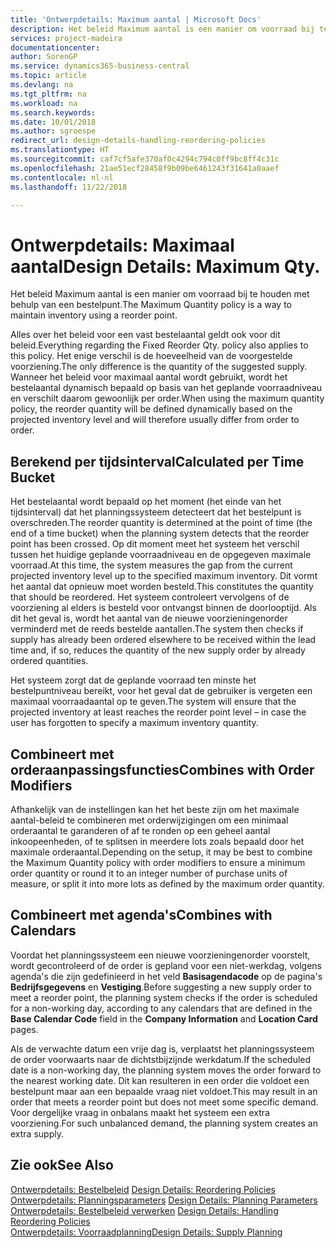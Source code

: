 ```yaml
---
title: 'Ontwerpdetails: Maximum aantal | Microsoft Docs'
description: Het beleid Maximum aantal is een manier om voorraad bij te houden met behulp van een bestelpunt.
services: project-madeira
documentationcenter: 
author: SorenGP
ms.service: dynamics365-business-central
ms.topic: article
ms.devlang: na
ms.tgt_pltfrm: na
ms.workload: na
ms.search.keywords: 
ms.date: 10/01/2018
ms.author: sgroespe
redirect_url: design-details-handling-reordering-policies
ms.translationtype: HT
ms.sourcegitcommit: caf7cf5afe370af0c4294c794c0ff9bc8ff4c31c
ms.openlocfilehash: 21ae51ecf28458f9b09be6461243f31641a0aaef
ms.contentlocale: nl-nl
ms.lasthandoff: 11/22/2018

---
```

# <a name="design-details-maximum-qty"></a><span data-ttu-id="17e2b-103">Ontwerpdetails: Maximaal aantal</span><span class="sxs-lookup"><span data-stu-id="17e2b-103">Design Details: Maximum Qty.</span></span>
<span data-ttu-id="17e2b-104">Het beleid Maximum aantal is een manier om voorraad bij te houden met behulp van een bestelpunt.</span><span class="sxs-lookup"><span data-stu-id="17e2b-104">The Maximum Quantity policy is a way to maintain inventory using a reorder point.</span></span>  

 <span data-ttu-id="17e2b-105">Alles over het beleid voor een vast bestelaantal geldt ook voor dit beleid.</span><span class="sxs-lookup"><span data-stu-id="17e2b-105">Everything regarding the Fixed Reorder Qty. policy also applies to this policy.</span></span> <span data-ttu-id="17e2b-106">Het enige verschil is de hoeveelheid van de voorgestelde voorziening.</span><span class="sxs-lookup"><span data-stu-id="17e2b-106">The only difference is the quantity of the suggested supply.</span></span> <span data-ttu-id="17e2b-107">Wanneer het beleid voor maximaal aantal wordt gebruikt, wordt het bestelaantal dynamisch bepaald op basis van het geplande voorraadniveau en verschilt daarom gewoonlijk per order.</span><span class="sxs-lookup"><span data-stu-id="17e2b-107">When using the maximum quantity policy, the reorder quantity will be defined dynamically based on the projected inventory level and will therefore usually differ from order to order.</span></span>  

## <a name="calculated-per-time-bucket"></a><span data-ttu-id="17e2b-108">Berekend per tijdsinterval</span><span class="sxs-lookup"><span data-stu-id="17e2b-108">Calculated per Time Bucket</span></span>  
 <span data-ttu-id="17e2b-109">Het bestelaantal wordt bepaald op het moment (het einde van het tijdsinterval) dat het planningssysteem detecteert dat het bestelpunt is overschreden.</span><span class="sxs-lookup"><span data-stu-id="17e2b-109">The reorder quantity is determined at the point of time (the end of a time bucket) when the planning system detects that the reorder point has been crossed.</span></span> <span data-ttu-id="17e2b-110">Op dit moment meet het systeem het verschil tussen het huidige geplande voorraadniveau en de opgegeven maximale voorraad.</span><span class="sxs-lookup"><span data-stu-id="17e2b-110">At this time, the system measures the gap from the current projected inventory level up to the specified maximum inventory.</span></span> <span data-ttu-id="17e2b-111">Dit vormt het aantal dat opnieuw moet worden besteld.</span><span class="sxs-lookup"><span data-stu-id="17e2b-111">This constitutes the quantity that should be reordered.</span></span> <span data-ttu-id="17e2b-112">Het systeem controleert vervolgens of de voorziening al elders is besteld voor ontvangst binnen de doorlooptijd. Als dit het geval is, wordt het aantal van de nieuwe voorzieningenorder verminderd met de reeds bestelde aantallen.</span><span class="sxs-lookup"><span data-stu-id="17e2b-112">The system then checks if supply has already been ordered elsewhere to be received within the lead time and, if so, reduces the quantity of the new supply order by already ordered quantities.</span></span>  

 <span data-ttu-id="17e2b-113">Het systeem zorgt dat de geplande voorraad ten minste het bestelpuntniveau bereikt, voor het geval dat de gebruiker is vergeten een maximaal voorraadaantal op te geven.</span><span class="sxs-lookup"><span data-stu-id="17e2b-113">The system will ensure that the projected inventory at least reaches the reorder point level – in case the user has forgotten to specify a maximum inventory quantity.</span></span>  

## <a name="combines-with-order-modifiers"></a><span data-ttu-id="17e2b-114">Combineert met orderaanpassingsfuncties</span><span class="sxs-lookup"><span data-stu-id="17e2b-114">Combines with Order Modifiers</span></span>  
 <span data-ttu-id="17e2b-115">Afhankelijk van de instellingen kan het het beste zijn om het maximale aantal-beleid te combineren met orderwijzigingen om een minimaal orderaantal te garanderen of af te ronden op een geheel aantal inkoopeenheden, of te splitsen in meerdere lots zoals bepaald door het maximale orderaantal.</span><span class="sxs-lookup"><span data-stu-id="17e2b-115">Depending on the setup, it may be best to combine the Maximum Quantity policy with order modifiers to ensure a minimum order quantity or round it to an integer number of purchase units of measure, or split it into more lots as defined by the maximum order quantity.</span></span>  

## <a name="combines-with-calendars"></a><span data-ttu-id="17e2b-116">Combineert met agenda's</span><span class="sxs-lookup"><span data-stu-id="17e2b-116">Combines with Calendars</span></span>  
 <span data-ttu-id="17e2b-117">Voordat het planningssysteem een nieuwe voorzieningenorder voorstelt, wordt gecontroleerd of de order is gepland voor een niet-werkdag, volgens agenda's die zijn gedefinieerd in het veld **Basisagendacode** op de pagina's **Bedrijfsgegevens** en **Vestiging**.</span><span class="sxs-lookup"><span data-stu-id="17e2b-117">Before suggesting a new supply order to meet a reorder point, the planning system checks if the order is scheduled for a non-working day, according to any calendars that are  defined in the **Base Calendar Code** field in the **Company Information** and **Location Card** pages.</span></span>  

 <span data-ttu-id="17e2b-118">Als de verwachte datum een vrije dag is, verplaatst het planningssysteem de order voorwaarts naar de dichtstbijzijnde werkdatum.</span><span class="sxs-lookup"><span data-stu-id="17e2b-118">If the scheduled date is a non-working day, the planning system moves the order forward to the nearest working date.</span></span> <span data-ttu-id="17e2b-119">Dit kan resulteren in een order die voldoet een bestelpunt maar aan een bepaalde vraag niet voldoet.</span><span class="sxs-lookup"><span data-stu-id="17e2b-119">This may result in an order that meets a reorder point but does not meet some specific demand.</span></span> <span data-ttu-id="17e2b-120">Voor dergelijke vraag in onbalans maakt het systeem een extra voorziening.</span><span class="sxs-lookup"><span data-stu-id="17e2b-120">For such unbalanced demand, the planning system creates an extra supply.</span></span>  

## <a name="see-also"></a><span data-ttu-id="17e2b-121">Zie ook</span><span class="sxs-lookup"><span data-stu-id="17e2b-121">See Also</span></span>  
 <span data-ttu-id="17e2b-122">[Ontwerpdetails: Bestelbeleid](design-details-reordering-policies.md) </span><span class="sxs-lookup"><span data-stu-id="17e2b-122">[Design Details: Reordering Policies](design-details-reordering-policies.md) </span></span>  
 <span data-ttu-id="17e2b-123">[Ontwerpdetails: Planningsparameters](design-details-planning-parameters.md) </span><span class="sxs-lookup"><span data-stu-id="17e2b-123">[Design Details: Planning Parameters](design-details-planning-parameters.md) </span></span>  
 <span data-ttu-id="17e2b-124">[Ontwerpdetails: Bestelbeleid verwerken](design-details-handling-reordering-policies.md) </span><span class="sxs-lookup"><span data-stu-id="17e2b-124">[Design Details: Handling Reordering Policies](design-details-handling-reordering-policies.md) </span></span>  
 [<span data-ttu-id="17e2b-125">Ontwerpdetails: Voorraadplanning</span><span class="sxs-lookup"><span data-stu-id="17e2b-125">Design Details: Supply Planning</span></span>](design-details-supply-planning.md)

